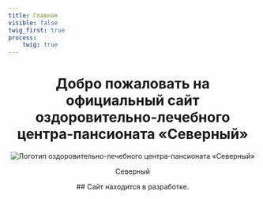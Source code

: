```yaml
---
title: Главная
visible: false
twig_first: true
process:
    twig: true
---
```


<div class="home-page" style="text-align: center" markdown="1">

# Добро пожаловать на официальный сайт оздоровительно-лечебного центра-пансионата «Северный»
<img class="logo" src="{{ url('image://logo.svg') }}" alt="Логотип оздоровительно-лечебного центра-пансионата «Северный»">
<p class="title">Северный</p>
## Сайт находится в разработке.

</div>
